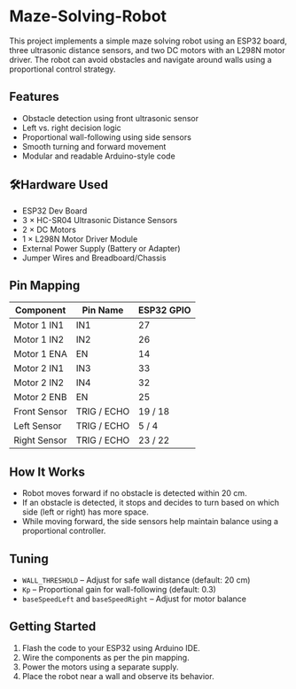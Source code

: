 # Maze-Solving-Robot

This project implements a simple maze solving robot using an ESP32 board, three ultrasonic distance sensors, and two DC motors with an L298N motor driver. The robot can avoid obstacles and navigate around walls using a proportional control strategy.

## Features

- Obstacle detection using front ultrasonic sensor
- Left vs. right decision logic
- Proportional wall-following using side sensors
- Smooth turning and forward movement
- Modular and readable Arduino-style code

## 🛠Hardware Used

- ESP32 Dev Board
- 3 × HC-SR04 Ultrasonic Distance Sensors
- 2 × DC Motors
- 1 × L298N Motor Driver Module
- External Power Supply (Battery or Adapter)
- Jumper Wires and Breadboard/Chassis

## Pin Mapping

| Component        | Pin Name     | ESP32 GPIO |
|------------------|--------------|------------|
| Motor 1 IN1      | IN1          | 27         |
| Motor 1 IN2      | IN2          | 26         |
| Motor 1 ENA      | EN           | 14         |
| Motor 2 IN1      | IN3          | 33         |
| Motor 2 IN2      | IN4          | 32         |
| Motor 2 ENB      | EN           | 25         |
| Front Sensor     | TRIG / ECHO  | 19 / 18    |
| Left Sensor      | TRIG / ECHO  | 5 / 4      |
| Right Sensor     | TRIG / ECHO  | 23 / 22    |

## How It Works

- Robot moves forward if no obstacle is detected within 20 cm.
- If an obstacle is detected, it stops and decides to turn based on which side (left or right) has more space.
- While moving forward, the side sensors help maintain balance using a proportional controller.

## Tuning

- `WALL_THRESHOLD` – Adjust for safe wall distance (default: 20 cm)
- `Kp` – Proportional gain for wall-following (default: 0.3)
- `baseSpeedLeft` and `baseSpeedRight` – Adjust for motor balance

## Getting Started

1. Flash the code to your ESP32 using Arduino IDE.
2. Wire the components as per the pin mapping.
3. Power the motors using a separate supply.
4. Place the robot near a wall and observe its behavior.




